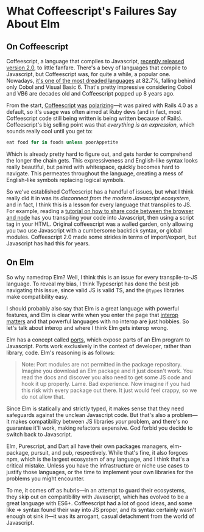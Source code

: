 # What Coffeescript's Failures Say About Elm

## On Coffeescript
Coffeescript, a language that compiles to Javascript, [recently released version 2.0](https://coffeescript.org/announcing-coffeescript-2/), to little fanfare. There's a bevy of languages that compile to Javascript, but Coffeescript was, for quite a while, a popular one. Nowadays, [it's one of the most dreaded languages](https://insights.stackoverflow.com/survey/2018/#most-loved-dreaded-and-wanted) at 82.7%, falling behind only Cobol and Visual Basic 6. That's pretty impressive considering Cobol and VB6 are decades old and Coffeescript popped up 8 years ago.

From the start, [Coffeescript](https://github.com/jashkenas/coffeescript/issues/4288) [was](http://ryanflorence.com/2011/case-against-coffeescript/) [polarizing](http://walkercoderanger.com/blog/2014/03/coffeescript-isnt-the-answer/)&mdash;it was paired with Rails 4.0 as a default, so it's usage was often aimed at Ruby devs (and in fact, most Coffeescript code still being written is being written because of Rails). Coffeescript's big selling point was that _everything is an expression_, which sounds really cool until you get to:

```coffeescript
eat food for in foods unless poorAppetite
```

Which is already pretty hard to figure out, and gets harder to comprehend the longer the chain gets. This expressiveness and English-like syntax looks really beautiful, but paired with whitespace, quickly becomes hard to navigate. This permeates throughout the language, creating a mess of English-like symbols replacing logical symbols.

So we've established Coffeescript has a handful of issues, but what I think really did it in was its _disconnect from the modern Javascript ecosystem_, and in fact, I think this is a lesson for every language that transpiles to JS. For example, reading a [tutorial on how to share code between the browser and node](http://coffeescript-cookbook.github.io/chapters/syntax/code_reuse_on_client_and_server) has you transpiling your code into Javascript, then using a script tag in your HTML. Original coffeescript was a walled garden, only allowing you two use Javascript with a cumbersome backtick syntax, or global modules. Coffeescript 2.0 made some strides in terms of import/export, but Javascript has had this for years.

## On Elm
So why namedrop Elm? Well, I think this is an issue for every transpile-to-JS language. To reveal my bias, I think Typescript has done the best job navigating this issue, since valid JS is valid TS, and the `@types` libraries make compatibility easy.

I should probably also say that Elm is a great language with powerful features, and Elm is clear write when you enter the page that [interop matters](https://guide.elm-lang.org/interop/) and that powerful languages with no interop are just hobbies. So let's talk about interop and where I think Elm gets interop wrong.

Elm has a concept called [ports](https://guide.elm-lang.org/interop/javascript.html), which expose parts of an Elm program to Javascript. Ports work exclusively in the context of developer, rather than library, code. Elm's reasoning is as follows:

> Note: Port modules are not permitted in the package repository. Imagine you download an Elm package and it just doesn't work. You read the docs and discover you also need to get some JS code and hook it up properly. Lame. Bad experience. Now imagine if you had this risk with every package out there. It just would feel crappy, so we do not allow that.

Since Elm is statically and strictly typed, it makes sense that they need safeguards against the unclean Javascript code. But that's also a problem&mdash;it makes compatibility between JS libraries _your_ problem, and there's no guarantee it'll work, making refactors expensive. God forbid you decide to switch back to Javascript.

Elm, Purescript, and Dart all have their own packages managers, elm-package, pursuit, and pub, respectively. While that's fine, it also forgoes npm, which is the largest ecosystem of any language, and I think that's a critical mistake. Unless you have the infrastructure or niche use cases to justify those languages, or the time to implement your own libraries for the problems you might encounter.

To me, it comes off as hubris&mdash;in an attempt to guard their ecosystems, they skip out on compatibility with Javascript, which has evolved to be a great language with ES6+. Coffeescript had a lot of good ideas, and some like => syntax found their way into JS proper, and its syntax certainly wasn't enough ot sink it&mdash;it was its arrogant, casual detachment from the world of Javascript.
